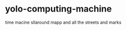 yolo-computing-machine
======================
time macine 
sllaround 
mapp 
and all the streets and marks 

